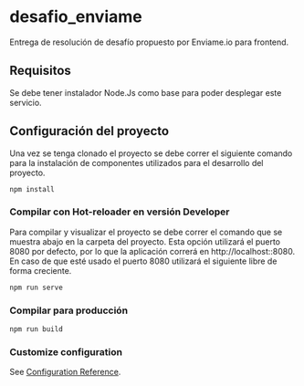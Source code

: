# desafio_enviame
Entrega de resolución de desafío propuesto por Enviame.io para frontend.

## Requisitos
Se debe tener instalador Node.Js como base para poder desplegar este servicio.

## Configuración del proyecto
Una vez se tenga clonado el proyecto se debe correr el siguiente comando para la instalación de componentes utilizados para el desarrollo del proyecto.
```
npm install
```

### Compilar con Hot-reloader en versión Developer
Para compilar y visualizar el proyecto se debe correr el comando que se muestra abajo en la carpeta del proyecto. Esta opción utilizará el puerto 8080 por defecto, por lo que la
aplicación correrá en http://localhost::8080. En caso de que esté usado el puerto 8080 utilizará el siguiente libre de forma creciente.
```
npm run serve
```

### Compilar para producción
```
npm run build
```

### Customize configuration
See [Configuration Reference](https://cli.vuejs.org/config/).
